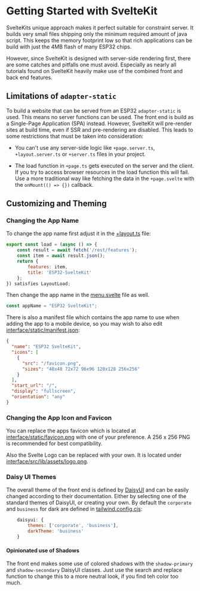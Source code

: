 # Getting Started with SvelteKit

SvelteKits unique approach makes it perfect suitable for constraint server. It builds very small files shipping only the minimum required amount of java script. This keeps the memory footprint low so that rich applications can be build with just the 4MB flash of many ESP32 chips.

However, since SvelteKit is designed with server-side rendering first, there are some catches and pitfalls one must avoid. Especially as nearly all tutorials found on SvelteKit heavily make use of the combined front and back end features.

## Limitations of `adapter-static`

To build a website that can be served from an ESP32 `adapter-static` is used. This means no server functions can be used. The front end is build as a Single-Page Application (SPA) instead. However, SvelteKit will pre-render sites at build time, even if SSR and pre-rendering are disabled. This leads to some restrictions that must be taken into consideration:

- You can't use any server-side logic like `+page.server.ts`, `+layout.server.ts` or `+server.ts` files in your project.

- The load function in `+page.ts` gets executed on the server and the client. If you try to access browser resources in the load function this will fail. Use a more traditional way like fetching the data in the `+page.svelte` with the `onMount(() => {})` callback.

## Customizing and Theming

### Changing the App Name

To change the app name first adjust it in the [+layout.ts](https://github.com/theelims/ESP32-sveltekit/blob/main/interface/src/routes/%2Blayout.ts) file:

```js
export const load = (async () => {
	const result = await fetch('/rest/features');
	const item = await result.json();
	return {
		features: item,
		title: 'ESP32-SvelteKit'
	};
}) satisfies LayoutLoad;
```

Then change the app name in the [menu.svelte](https://github.com/theelims/ESP32-sveltekit/blob/main/interface/src/routes/menu.svelte) file as well.

```js
const appName = "ESP32 SvelteKit";
```

There is also a manifest file which contains the app name to use when adding the app to a mobile device, so you may wish to also edit [interface/static/manifest.json](https://github.com/theelims/ESP32-sveltekit/blob/main/interface/static/manifest.json):

```json
{
  "name": "ESP32 SvelteKit",
  "icons": [
    {
      "src": "/favicon.png",
      "sizes": "48x48 72x72 96x96 128x128 256x256"
    }
  ],
  "start_url": "/",
  "display": "fullscreen",
  "orientation": "any"
}
```

### Changing the App Icon and Favicon

You can replace the apps favicon which is located at [interface/static/favicon.png](https://github.com/theelims/ESP32-sveltekit/blob/main/interface/static/favicon.png) with one of your preference. A 256 x 256 PNG is recommended for best compatibility.

Also the Svelte Logo can be replaced with your own. It is located under [interface/src/lib/assets/logo.png](https://github.com/theelims/ESP32-sveltekit/blob/main/interface/src/lib/assets/logo.png).

### Daisy UI Themes

The overall theme of the front end is defined by [DaisyUI](https://daisyui.com/docs/themes/) and can be easily changed according to their documentation. Either by selecting one of the standard themes of DaisyUI, or creating your own. By default the `corporate` and `business` for dark are defined in [tailwind.config.cjs](https://github.com/theelims/ESP32-sveltekit/blob/main/interface/tailwind.config.cjs):

```js
	daisyui: {
		themes: ['corporate', 'business'],
		darkTheme: 'business'
	}
```

#### Opinionated use of Shadows

The front end makes some use of colored shadows with the `shadow-primary` and `shadow-secondary` DaisyUI classes. Just use the search and replace function to change this to a more neutral look, if you find teh color too much.
